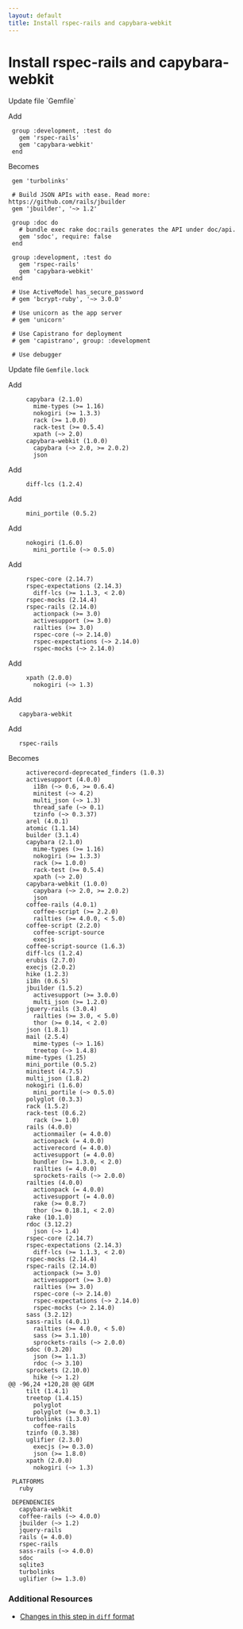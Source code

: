 ```yaml
---
layout: default
title: Install rspec-rails and capybara-webkit
---
```


<h1 id="main">Install rspec-rails and capybara-webkit</h1>
Update file `Gemfile`

Add
<pre><code> group :development, :test do
   gem &#39;rspec-rails&#39;
   gem &#39;capybara-webkit&#39;
 end</code></pre>


Becomes
<pre><code> gem &#39;turbolinks&#39;
&nbsp;
 # Build JSON APIs with ease. Read more: https://github.com/rails/jbuilder
 gem &#39;jbuilder&#39;, &#39;~&gt; 1.2&#39;
&nbsp;
 group :doc do
   # bundle exec rake doc:rails generates the API under doc/api.
   gem &#39;sdoc&#39;, require: false
 end
&nbsp;
 group :development, :test do
   gem &#39;rspec-rails&#39;
   gem &#39;capybara-webkit&#39;
 end
&nbsp;
 # Use ActiveModel has_secure_password
 # gem &#39;bcrypt-ruby&#39;, &#39;~&gt; 3.0.0&#39;
&nbsp;
 # Use unicorn as the app server
 # gem &#39;unicorn&#39;
&nbsp;
 # Use Capistrano for deployment
 # gem &#39;capistrano&#39;, group: :development
&nbsp;
 # Use debugger
</code></pre>


Update file `Gemfile.lock`

Add
<pre><code>     capybara (2.1.0)
       mime-types (&gt;= 1.16)
       nokogiri (&gt;= 1.3.3)
       rack (&gt;= 1.0.0)
       rack-test (&gt;= 0.5.4)
       xpath (~&gt; 2.0)
     capybara-webkit (1.0.0)
       capybara (~&gt; 2.0, &gt;= 2.0.2)
       json</code></pre>


Add
<pre><code>     diff-lcs (1.2.4)</code></pre>


Add
<pre><code>     mini_portile (0.5.2)</code></pre>


Add
<pre><code>     nokogiri (1.6.0)
       mini_portile (~&gt; 0.5.0)</code></pre>


Add
<pre><code>     rspec-core (2.14.7)
     rspec-expectations (2.14.3)
       diff-lcs (&gt;= 1.1.3, &lt; 2.0)
     rspec-mocks (2.14.4)
     rspec-rails (2.14.0)
       actionpack (&gt;= 3.0)
       activesupport (&gt;= 3.0)
       railties (&gt;= 3.0)
       rspec-core (~&gt; 2.14.0)
       rspec-expectations (~&gt; 2.14.0)
       rspec-mocks (~&gt; 2.14.0)</code></pre>


Add
<pre><code>     xpath (2.0.0)
       nokogiri (~&gt; 1.3)</code></pre>


Add
<pre><code>   capybara-webkit</code></pre>


Add
<pre><code>   rspec-rails</code></pre>


Becomes
<pre><code>     activerecord-deprecated_finders (1.0.3)
     activesupport (4.0.0)
       i18n (~&gt; 0.6, &gt;= 0.6.4)
       minitest (~&gt; 4.2)
       multi_json (~&gt; 1.3)
       thread_safe (~&gt; 0.1)
       tzinfo (~&gt; 0.3.37)
     arel (4.0.1)
     atomic (1.1.14)
     builder (3.1.4)
     capybara (2.1.0)
       mime-types (&gt;= 1.16)
       nokogiri (&gt;= 1.3.3)
       rack (&gt;= 1.0.0)
       rack-test (&gt;= 0.5.4)
       xpath (~&gt; 2.0)
     capybara-webkit (1.0.0)
       capybara (~&gt; 2.0, &gt;= 2.0.2)
       json
     coffee-rails (4.0.1)
       coffee-script (&gt;= 2.2.0)
       railties (&gt;= 4.0.0, &lt; 5.0)
     coffee-script (2.2.0)
       coffee-script-source
       execjs
     coffee-script-source (1.6.3)
     diff-lcs (1.2.4)
     erubis (2.7.0)
     execjs (2.0.2)
     hike (1.2.3)
     i18n (0.6.5)
     jbuilder (1.5.2)
       activesupport (&gt;= 3.0.0)
       multi_json (&gt;= 1.2.0)
     jquery-rails (3.0.4)
       railties (&gt;= 3.0, &lt; 5.0)
       thor (&gt;= 0.14, &lt; 2.0)
     json (1.8.1)
     mail (2.5.4)
       mime-types (~&gt; 1.16)
       treetop (~&gt; 1.4.8)
     mime-types (1.25)
     mini_portile (0.5.2)
     minitest (4.7.5)
     multi_json (1.8.2)
     nokogiri (1.6.0)
       mini_portile (~&gt; 0.5.0)
     polyglot (0.3.3)
     rack (1.5.2)
     rack-test (0.6.2)
       rack (&gt;= 1.0)
     rails (4.0.0)
       actionmailer (= 4.0.0)
       actionpack (= 4.0.0)
       activerecord (= 4.0.0)
       activesupport (= 4.0.0)
       bundler (&gt;= 1.3.0, &lt; 2.0)
       railties (= 4.0.0)
       sprockets-rails (~&gt; 2.0.0)
     railties (4.0.0)
       actionpack (= 4.0.0)
       activesupport (= 4.0.0)
       rake (&gt;= 0.8.7)
       thor (&gt;= 0.18.1, &lt; 2.0)
     rake (10.1.0)
     rdoc (3.12.2)
       json (~&gt; 1.4)
     rspec-core (2.14.7)
     rspec-expectations (2.14.3)
       diff-lcs (&gt;= 1.1.3, &lt; 2.0)
     rspec-mocks (2.14.4)
     rspec-rails (2.14.0)
       actionpack (&gt;= 3.0)
       activesupport (&gt;= 3.0)
       railties (&gt;= 3.0)
       rspec-core (~&gt; 2.14.0)
       rspec-expectations (~&gt; 2.14.0)
       rspec-mocks (~&gt; 2.14.0)
     sass (3.2.12)
     sass-rails (4.0.1)
       railties (&gt;= 4.0.0, &lt; 5.0)
       sass (&gt;= 3.1.10)
       sprockets-rails (~&gt; 2.0.0)
     sdoc (0.3.20)
       json (&gt;= 1.1.3)
       rdoc (~&gt; 3.10)
     sprockets (2.10.0)
       hike (~&gt; 1.2)
@@ -96,24 +120,28 @@ GEM
     tilt (1.4.1)
     treetop (1.4.15)
       polyglot
       polyglot (&gt;= 0.3.1)
     turbolinks (1.3.0)
       coffee-rails
     tzinfo (0.3.38)
     uglifier (2.3.0)
       execjs (&gt;= 0.3.0)
       json (&gt;= 1.8.0)
     xpath (2.0.0)
       nokogiri (~&gt; 1.3)
&nbsp;
 PLATFORMS
   ruby
&nbsp;
 DEPENDENCIES
   capybara-webkit
   coffee-rails (~&gt; 4.0.0)
   jbuilder (~&gt; 1.2)
   jquery-rails
   rails (= 4.0.0)
   rspec-rails
   sass-rails (~&gt; 4.0.0)
   sdoc
   sqlite3
   turbolinks
   uglifier (&gt;= 1.3.0)
</code></pre>



### Additional Resources

* [Changes in this step in `diff` format](https://github.com/software-academy/rails_getting_started_bdd/commit/af083224ea65d0cf6513c83791caf3f84c17e981)

